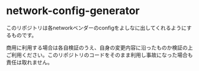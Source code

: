 # network-config-generator
このリポジトリは各networkベンダーのconfigをよしなに出してくれるようにするものです。

商用に利用する場合は各自検証のうえ、自身の変更内容に沿ったものか検証の上ご利用ください。このリポジトリのコードをそのまま利用し事故になった場合も責任は取れません。
